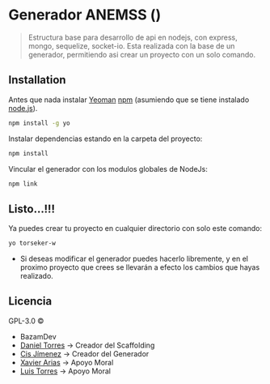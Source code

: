 # Generador ANEMSS  ()
> Estructura base para desarrollo de api en nodejs, con express, mongo, sequelize, socket-io. Esta realizada con la base de un generador, permitiendo asi crear un proyecto con un solo comando.

## Installation

Antes que nada instalar [Yeoman](http://yeoman.io) [npm](https://www.npmjs.com/) (asumiendo que se tiene instalado [node.js](https://nodejs.org/)).

```bash
npm install -g yo
```

Instalar dependencias estando en la carpeta del proyecto:

```bash
npm install
```

Vincular el generador con los modulos globales de NodeJs:

```bash
npm link
```


## Listo...!!!

Ya puedes crear tu proyecto en cualquier directorio con solo este comando:
```bash
yo torseker-w
```

- Si deseas modificar el generador puedes hacerlo libremente, y en el proximo proyecto que crees se llevarán a efecto los cambios que hayas realizado.

## Licencia

GPL-3.0 © 
- BazamDev
- [Daniel Torres]() -> Creador del Scaffolding 
- [Cis Jímenez]() -> Creador del Generador 
- [Xavier Arias]() -> Apoyo Moral 
- [Luis Torres]() -> Apoyo Moral
